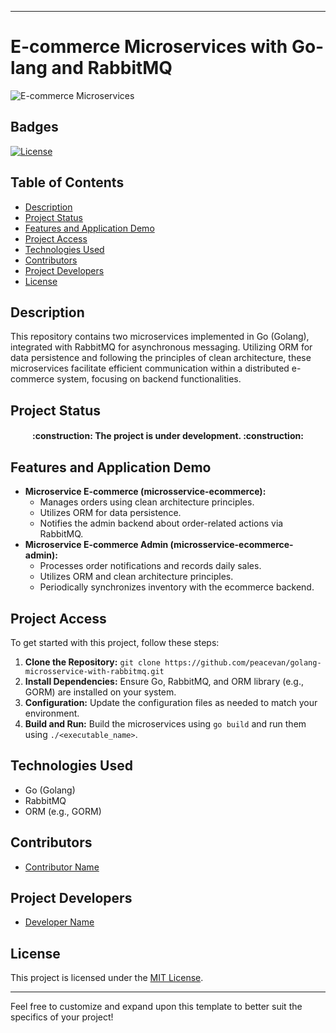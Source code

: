 
---

# E-commerce Microservices with Go-lang and RabbitMQ

![E-commerce Microservices](https://example.com/e-commerce-microservices.jpg)

## Badges
[![License](https://img.shields.io/badge/license-MIT-blue.svg)](https://github.com/peacevan/golang-microsservice-with-rabbitmq/blob/main/LICENSE)

## Table of Contents
- [Description](#description)
- [Project Status](#project-status)
- [Features and Application Demo](#features-and-application-demo)
- [Project Access](#project-access)
- [Technologies Used](#technologies-used)
- [Contributors](#contributors)
- [Project Developers](#project-developers)
- [License](#license)

## Description
This repository contains two microservices implemented in Go (Golang), integrated with RabbitMQ for asynchronous messaging. Utilizing ORM for data persistence and following the principles of clean architecture, these microservices facilitate efficient communication within a distributed e-commerce system, focusing on backend functionalities.

## Project Status

<h4 align="center"> 
    :construction:  The project is under development.  :construction:
</h4>

## Features and Application Demo
- **Microservice E-commerce (microsservice-ecommerce):**
  - Manages orders using clean architecture principles.
  - Utilizes ORM for data persistence.
  - Notifies the admin backend about order-related actions via RabbitMQ.
- **Microservice E-commerce Admin (microsservice-ecommerce-admin):**
  - Processes order notifications and records daily sales.
  - Utilizes ORM and clean architecture principles.
  - Periodically synchronizes inventory with the ecommerce backend.

## Project Access
To get started with this project, follow these steps:
1. **Clone the Repository:** `git clone https://github.com/peacevan/golang-microsservice-with-rabbitmq.git`
2. **Install Dependencies:** Ensure Go, RabbitMQ, and ORM library (e.g., GORM) are installed on your system.
3. **Configuration:** Update the configuration files as needed to match your environment.
4. **Build and Run:** Build the microservices using `go build` and run them using `./<executable_name>`.

## Technologies Used
- Go (Golang)
- RabbitMQ
- ORM (e.g., GORM)

## Contributors
- [Contributor Name](https://github.com/username)

## Project Developers
- [Developer Name](https://github.com/username)

## License
This project is licensed under the [MIT License](LICENSE).

---

Feel free to customize and expand upon this template to better suit the specifics of your project!
